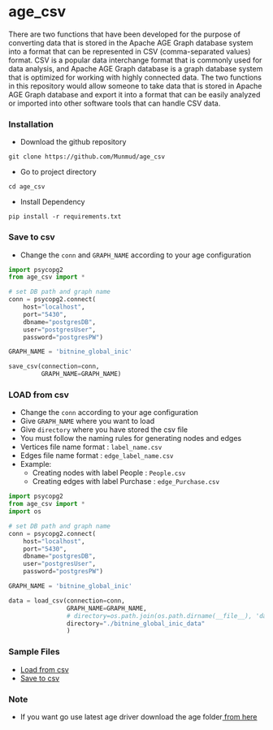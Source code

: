 # age_csv
There are two functions that have been developed for the purpose of converting data that is stored in the Apache AGE Graph database system into a format that can be represented in CSV (comma-separated values) format. CSV is a popular data interchange format that is commonly used for data analysis, and Apache AGE Graph database is a graph database system that is optimized for working with highly connected data. The two functions in this repository would allow someone to take data that is stored in Apache AGE Graph database and export it into a format that can be easily analyzed or imported into other software tools that can handle CSV data.

### Installation 
- Download the github repository 
```
git clone https://github.com/Munmud/age_csv
```
- Go to project directory
```
cd age_csv
```
- Install Dependency
```
pip install -r requirements.txt
```

### Save to csv
- Change the `conn` and `GRAPH_NAME` according to your age configuration
```py
import psycopg2
from age_csv import *

# set DB path and graph name
conn = psycopg2.connect(
    host="localhost",
    port="5430",
    dbname="postgresDB",
    user="postgresUser",
    password="postgresPW")

GRAPH_NAME = 'bitnine_global_inic'

save_csv(connection=conn,
         GRAPH_NAME=GRAPH_NAME)
```

### LOAD from csv
- Change the `conn` according to your age configuration
- Give `GRAPH_NAME` where you want to load
- Give `directory` where you have stored the csv file
- You must follow the naming rules for generating nodes and edges
- Vertices file name format : `label_name.csv`
- Edges file name format : `edge_label_name.csv`
- Example:
    - Creating nodes with label People : `People.csv`
    - Creating edges with label Purchase : `edge_Purchase.csv`
```py
import psycopg2
from age_csv import *
import os

# set DB path and graph name
conn = psycopg2.connect(
    host="localhost",
    port="5430",
    dbname="postgresDB",
    user="postgresUser",
    password="postgresPW")

GRAPH_NAME = 'bitnine_global_inic'

data = load_csv(connection=conn,
                GRAPH_NAME=GRAPH_NAME,
                # directory=os.path.join(os.path.dirname(__file__), 'data')
                directory="./bitnine_global_inic_data"
                )

```

### Sample Files
- [Load from csv](https://github.com/Munmud/age_csv/blob/main/sample_load_csv.py)
- [Save to csv](https://github.com/Munmud/age_csv/blob/main/sample_save_csv.py)

### Note
- If you want go use latest age driver download the  age folder[ from here ](https://github.com/apache/age/tree/master/drivers/python)